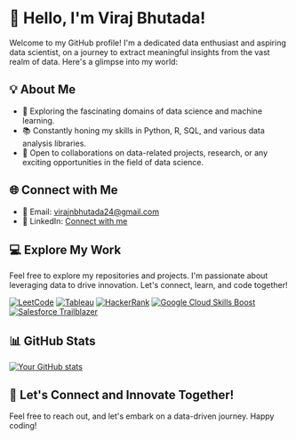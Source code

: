 # 👋 Hello, I'm Viraj Bhutada!

Welcome to my GitHub profile! I'm a dedicated data enthusiast and aspiring data scientist, on a journey to extract meaningful insights from the vast realm of data. Here's a glimpse into my world:

## 💡 About Me

- 🔬 Exploring the fascinating domains of data science and machine learning.
- 📚 Constantly honing my skills in Python, R, SQL, and various data analysis libraries.
- 💼 Open to collaborations on data-related projects, research, or any exciting opportunities in the field of data science.

## 🌐 Connect with Me

- 📧 Email: virajnbhutada24@gmail.com
- 💼 LinkedIn: [Connect with me](https://www.linkedin.com/in/viraj-bhutada-a172b027a/)

## 💻 Explore My Work

Feel free to explore my repositories and projects. I'm passionate about leveraging data to drive innovation. Let's connect, learn, and code together!

[![LeetCode](https://img.shields.io/badge/LeetCode-virajnbhutada24-orange?style=for-the-badge&logo=leetcode)](https://leetcode.com/virajnbhutada24/)
[![Tableau](https://img.shields.io/badge/Tableau-virajbhutada-lightblue?style=for-the-badge&logo=tableau)](https://public.tableau.com/app/profile/viraj.bhutada/vizzes)
[![HackerRank](https://img.shields.io/badge/HackerRank-virajnbhutada24-brightorange?style=for-the-badge&logo=hackerrank)](https://www.hackerrank.com/profile/virajnbhutada24)
[![Google Cloud Skills Boost](https://img.shields.io/badge/Google%20Cloud%20Skills%20Boost-virajnbhutada24-yellow?style=for-the-badge&logo=googlecloud)](https://www.cloudskillsboost.google/public_profiles/1fe01bf9-78f3-4e57-a935-c7486b6856e1)
[![Salesforce Trailblazer](https://img.shields.io/badge/Salesforce%20Trailblazer-virajbhutada-blue?style=for-the-badge&logo=salesforce)](https://www.salesforce.com/trailblazer/virajbhutada)




## 📊 GitHub Stats

[![Your GitHub stats](https://github-readme-stats.vercel.app/api?username=virajbhutada&show_icons=true&theme=radical&exclude_repo=repo1,repo2,repo3)](https://github.com/virajbhutada)




## 🌟 Let's Connect and Innovate Together!

Feel free to reach out, and let's embark on a data-driven journey. Happy coding!
